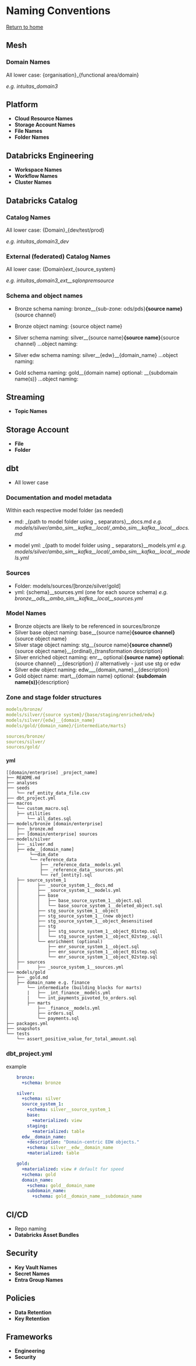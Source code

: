 # Naming Conventions
[Return to home](README.md)

## Mesh
### Domain Names

All lower case: {organisation}_{functional area/domain}

*e.g. intuitas_domain3*

## Platform
- **Cloud Resource Names**
- **Storage Account Names**
- **File Names**
- **Folder Names**

## Databricks Engineering
- **Workspace Names**
- **Workflow Names**
- **Cluster Names**

## Databricks Catalog
### Catalog Names
All lower case: {Domain}_{dev/test/prod}

*e.g. intuitas_domain3_dev*

### External (federated) Catalog Names
All lower case: {Domain}_ext__{source_system}

*e.g. intuitas_domain3_ext__sqlonpremsource*


### Schema and object names

* Bronze schema naming: bronze__{sub-zone: ods/pds}__{source name}__{source channel}
* Bronze object naming: {source object name}

* Silver schema naming: silver__{source name}__{source name}__{source channel}
...object naming:
  
* Silver edw schema naming: silver__{edw}__{domain_name}
...object naming:
  
* Gold schema naming: gold__{domain name} optional: __{subdomain name(s)}
...object naming:

## Streaming
- **Topic Names**

## Storage Account
- **File**
- **Folder**

## dbt
* All lower case

### Documentation and model metadata

Within each respective model folder (as needed)

* md: _{path to model folder using _ separators}__docs.md *e.g. models/silver/ambo_sim__kafka__local/_ambo_sim__kafka__local__docs.md*

* model yml: _{path to model folder using _ separators}__models.yml *e.g. models/silver/ambo_sim__kafka__local/_ambo_sim__kafka__local__models.yml*

### Sources
* Folder: models/sources/[bronze/silver/gold]
* yml: {schema}__sources.yml (one for each source schema) *e.g. bronze__ods__ambo_sim__kafka__local__sources.yml*

### Model Names
* Bronze objects are likely to be referenced in sources/bronze
* Silver base object naming: base__{source name}__{source channel}__{source object name}
* Silver stage object naming: stg__{source name}__{source channel}__{source object name}__{ordinal}_{transformation description}
* Silver enriched object naming: enr__  optional:__{source name}  optional:__{source channel} __{description} // alternatively - just use stg or edw
* Silver edw object naming: edw___{domain_name}__{description}
* Gold object name: mart__{domain name} optional: __{subdomain name(s)}__{description}

### Zone and stage folder structures

```yml
models/bronze/
models/silver/{source system}/{base/staging/enriched/edw}
models/silver/{edw}__{domain_name}
models/gold/{domain_name}/{intermediate/marts}

sources/bronze/
sources/silver/
sources/gold/
```

#### yml
```example
[[domain/enterprise] _project_name]
├── README.md
├── analyses
├── seeds
│   └── ref_entity_data_file.csv
├── dbt_project.yml
├── macros
│   └── custom_macro.sql
│   ├── utilities
│       └── all_dates.sql
├── models/bronze [domain/enterprise] 
│   ├── _bronze.md
│   ├── [domain/enterprise] sources
├── models/silver
│   ├── _silver.md
│   ├── edw__[domain_name] 
│        └──dim_date
│        └── reference_data
│            ├── _reference_data__models.yml
│            ├── _reference_data__sources.yml
│            └── ref_[entity].sql
│   ├── source_system_1
│   │       ├── _source_system_1__docs.md
│   │       ├── _source_system_1__models.yml
│   │       ├── base
│   │       │   ├── base_source_system_1__object.sql
│   │       │   └── base_source_system_1__deleted_object.sql
│   │       ├── stg_source_system_1__object
│   │       ├── stg_source_system_1__(new object)
│   │       ├── stg_source_system_1__object_desensitised
│   │       ├── stg
│   │       │   ├── stg_source_system_1__object_01step.sql
│   │       │   └── stg_source_system_1__object_02step_.sqll
│   │       └── enrichment (optional)
│   │           ├── enr_source_system_1__object.sql
│   │           ├── enr_source_system_1__object_01step.sql
│   │           └── enr_source_system_1__object_02step.sql
│   ├── sources
│   │       ├── _source_system_1__sources.yml
├── models/gold
│   ├── _gold.md
│   ├── domain_name e.g. finance 
│       └── intermediate (building blocks for marts)
│       |   ├── _int_finance__models.yml
│       |   └── int_payments_pivoted_to_orders.sql
│       ├── marts
│           ├── _finance__models.yml
│           ├── orders.sql
│           └── payments.sql
├── packages.yml
├── snapshots
└── tests
    └── assert_positive_value_for_total_amount.sql
```
### dbt_project.yml

example
```yml
    bronze:
      +schema: bronze

    silver:
      +schema: silver
      source_system_1:
        +schema: silver__source_system_1
        base:
          +materialized: view
        staging:
          +materialized: table
      edw__domain_name:
        +description: "Domain-centric EDW objects."
        +schema: silver__edw__domain_name
        +materialized: table

    gold:
      +materialized: view # default for speed
      +schema: gold
      domain_name:
        +schema: gold__domain_name
        subdomain_name:
          +schema: gold__domain_name__subdomain_name
```


## CI/CD
- Repo naming 
- **Databricks Asset Bundles**

## Security
- **Key Vault Names**
- **Secret Names**
- **Entra Group Names**

## Policies
- **Data Retention**
- **Key Retention**

## Frameworks
- **Engineering**
- **Security**

